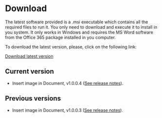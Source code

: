 # Download

The latest software provided is a .msi executable which contains all the required files to run it.
You only need to download and execute it to install in you system. It only works in Windows and requires
the MS Word software from the Office 365 package installed in you computer. 

To download the latest version, please, click on the following link:

<a href="https://github.com/LuighiV/automateword/releases/download/v1.0.0.3/IIDInstaller-1.0.0.3-Release-x64.msi" 
   class="downloadButton"> <i class="fa fa-download"></i> Download latest version </a> 


## Current version

- Insert image in Document,  v1.0.0.4 ([See release notes](~/userdocs/en/releases/v1_0_0_4.md)).

## Previous versions

- Insert image in Document,  v1.0.0.3 ([See release notes](~/userdocs/en/releases/v1_0_0_3.md)).